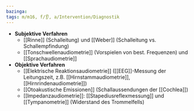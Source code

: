 ```yaml
---
bazinga: 
tags: m/m16, f/👂, a/Intervention/Diagnostik
---
```

- **Subjektive Verfahren**
	 - [[Rinne]] (Schalleitung) und [[Weber]] (Schalleitung vs. Schallempfindung)
	 - [[Tonschwellenaudiometrie]] (Vorspielen von best. Frequenzen) und [[Sprachaudiometrie]]
 - **Objektive Verfahren**
	 - [[Elektrische Reaktionsaudiometrie]] ([[EEG]]-Messung der Leitungszeit, z.B. [[Hirnstammaudiometrie]], [[Hirnrindenaudiometrie]])
	 - [[Otoakustische Emissionen]] (Schallaussendungen der [[Cochlea]])
	 - [[Impedanzaudiometrie]]: [[Stapediusreflexmessung]] und [[Tympanometrie]] (Widerstand des Trommelfells)